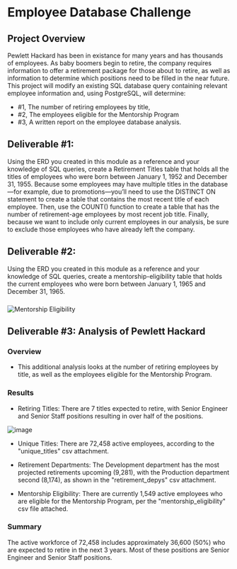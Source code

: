 # Employee Database Challenge

## Project Overview
Pewlett Hackard has been in existance for many years and has thousands of employees.  As baby boomers begin to retire, the company requires information to offer a retirement package for those about to retire, as well as information to determine which positions need to be filled in the near future.  This project will modify an existing SQL database query containing relevant employee information and, using PostgreSQL, will determine:
- #1, The number of retiring employees by title,
- #2, The employees eligible for the Mentorship Program
- #3, A written report on the employee database analysis.



## Deliverable #1:
Using the ERD you created in this module as a reference and your knowledge of SQL queries, create a Retirement Titles table that holds all the titles of employees who were born between January 1, 1952 and December 31, 1955. Because some employees may have multiple titles in the database—for example, due to promotions—you’ll need to use the DISTINCT ON statement to create a table that contains the most recent title of each employee. Then, use the COUNT() function to create a table that has the number of retirement-age employees by most recent job title. Finally, because we want to include only current employees in our analysis, be sure to exclude those employees who have already left the company.

## Deliverable #2:
Using the ERD you created in this module as a reference and your knowledge of SQL queries, create a mentorship-eligibility table that holds the current employees who were born between January 1, 1965 and December 31, 1965.

###
![Mentorship Eligibility](https://user-images.githubusercontent.com/98435855/165019075-3378b533-b4d8-4b53-9df5-709d5d6b6611.png)

## Deliverable #3:  Analysis of Pewlett Hackard

### Overview
- This additional analysis looks at the number of retiring employees by title, as well as the employees eligible for the Mentorship Program.

### Results
- Retiring Titles: There are 7 titles expected to retire, with Senior Engineer and Senior Staff positions resulting in over half of the positions.

![image](https://user-images.githubusercontent.com/98435855/165019590-f97a56ff-bf11-4595-a871-d0a2d2e54a5d.png)

- Unique Titles:  There are 72,458 active employees, according to the "unique_titles" csv attachment.

- Retirement Departments:  The Development department has the most projected retirements upcoming (9,281), with the Production department second (8,174), as shown in the "retirement_depys" csv attachment.
 
- Mentorship Eligibility:  There are currently 1,549 active employees who are eligible for the Mentorship Program, per the "mentorship_eligibility" csv file attached.

### Summary
The active workforce of 72,458 includes approximately 36,600 (50%) who are expected to retire in the next 3 years.  Most of these positions are Senior Engineer and Senior Staff positions.   
